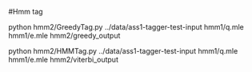 #Hmm tag

python hmm2/GreedyTag.py ../data/ass1-tagger-test-input hmm1/q.mle hmm1/e.mle hmm2/greedy_output

python hmm2/HMMTag.py ../data/ass1-tagger-test-input hmm1/q.mle hmm1/e.mle hmm2/viterbi_output







